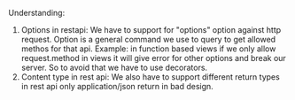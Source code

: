 Understanding: 
1) Options in restapi:
    We have to support for "options" option against http request.
    Option is a general command we use to query to get allowed methos for that api.
    Example: in function based views if we only allow request.method in views it will give error for other options and break our server.
    So to avoid that we have to use decorators.
2) Content type in rest api:
    We also have to support different return types in rest api only application/json return in bad design.